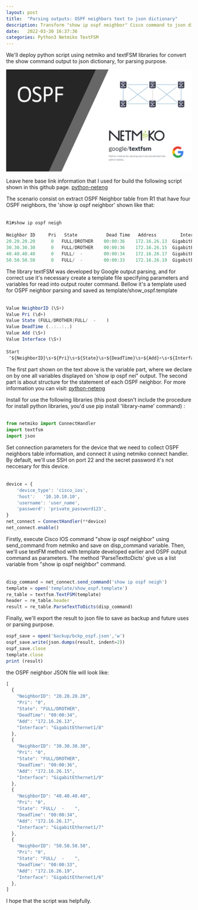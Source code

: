 ```yaml
---
layout: post
title:  "Parsing outputs: OSPF neighbors text to json dictionary"
description: Transform "show ip ospf neighbor" Cisco command to json dictionary for parsing output
date:   2022-03-30 16:37:36
categories: Python3 Netmiko TextFSM
---
```

We'll deploy python script using netmiko and textFSM libraries for convert the show command output to json dictionary, for parsing purpose.

![texture theme preview](https://github.com/pablodiegovs/pablodiegovs.github.io/blob/main/assets/images/OSPF-Netmiko-TextFSM.jpg)

Leave here base link information that I used for build the following script shown in this github page. [python-neteng][python-neteng]

The scenario consist on extract OSPF Neighbor table from R1 that have four OSPF neighbors, the 'show ip ospf neighbor' shown like that:


```javascript

R1#show ip ospf neigh

Neighbor ID     Pri   State           Dead Time   Address         Interface
20.20.20.20      0   FULL/DROTHER    00:00:36    172.16.26.13  GigabitEthernet1/8
30.30.30.30      0   FULL/DROTHER    00:00:36    172.16.26.15  GigabitEthernet1/9
40.40.40.40      0   FULL/  -        00:00:34    172.16.26.17  GigabitEthernet1/7
50.50.50.50      0   FULL/  -        00:00:33    172.16.26.19  GigabitEthernet1/6
```

The library textFSM was developed by Google output parsing, and for correct use it's necessary create a template file specifying parameters and variables for read into output router command. Bellow it's a template used for OSPF neighbor parsing and saved as template/show_ospf.template

```javascript

Value NeighborID (\S+)
Value Pri (\d+)
Value State (FULL/DROTHER|FULL/  -    )
Value DeadTime (..:..:..)
Value Add (\S+)
Value Interface (\S+)

Start
 ^${NeighborID}\s+${Pri}\s+${State}\s+${DeadTime}\s+${Add}+\s+${Interface} -> Record
```

The first part shown on the text above is the variable part, where we declare on by one all variables displayed on 'show ip ospf nei" output. The second part is about structure for the statement of each OSPF neighbor. For more information you can visit: [python-neteng][python-neteng]

Install for use the following libraries (this post doesn't include the procedure for install python libraries, you'd use pip install 'library-name' command) :

```javascript

from netmiko import ConnectHandler
import textfsm
import json
```

Set connection parameters for the device that we need to collect OSPF neighbors table information, and connect it using netmiko connect handler. By default, we'll use SSH on port 22 and the secret password it's not neccesary for this device.

```javascript

device = {
    'device_type': 'cisco_ios',
    'host':   '10.10.10.10',
    'username': 'user_name',
    'password': 'private_password123',
}
net_connect = ConnectHandler(**device)
net_connect.enable()
```

Firstly, execute Cisco IOS command "show ip ospf neighbor" using send_command from netmiko and save on disp_command variable. Then, we'll use textFM method with template developed earlier and OSPF output command as parameters. The method 'ParseTexttoDicts' give us a list variable from "show ip ospf neighbor" command.

```javascript

disp_command = net_connect.send_command('show ip ospf neigh')
template = open('template/show_ospf.template')
re_table = textfsm.TextFSM(template)
header = re_table.header
result = re_table.ParseTextToDicts(disp_command)

```

Finally, we'll export the result to json file to save as backup and future uses or parsing purpose.

```javascript
ospf_save = open('backup/bckp_ospf.json','w')
ospf_save.write(json.dumps(result, indent=2))
ospf_save.close
template.close
print (result)
```

the OSPF neighbor JSON file will look like: 

```javascript
[
  {
    "NeighborID": "20.20.20.20",
    "Pri": "0",
    "State": "FULL/DROTHER",
    "DeadTime": "00:00:34",
    "Add": "172.16.26.13",
    "Interface": "GigabitEthernet1/8"
  },
  {
    "NeighborID": "30.30.30.30",
    "Pri": "0",
    "State": "FULL/DROTHER",
    "DeadTime": "00:00:36",
    "Add": "172.16.26.15",
    "Interface": "GigabitEthernet1/9"
  },
  {
    "NeighborID": "40.40.40.40",
    "Pri": "0",
    "State": "FULL/  -    ",
    "DeadTime": "00:00:34",
    "Add": "172.16.26.17",
    "Interface": "GigabitEthernet1/7"
  },
  {
    "NeighborID": "50.50.50.50",
    "Pri": "0",
    "State": "FULL/  -    ",
    "DeadTime": "00:00:33",
    "Add": "172.16.26.19",
    "Interface": "GigabitEthernet1/6"
  },
]
```

I hope that the script was helpfully.

[python-neteng]: https://pyneng.readthedocs.io/en/latest/book/21_textfsm/README.html
